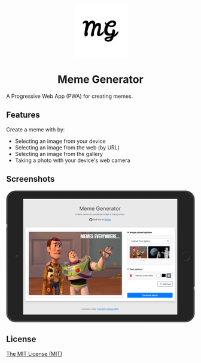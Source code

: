 <p align="center">
  <img src="src/assets/app-icons/favicon-192.png" width="140" height="140" alt="Meme Generator">
</p>

<h1 align="center">Meme Generator</h1>

A Progressive Web App (PWA) for creating memes.

## Features

Create a meme with by:
- Selecting an image from your device
- Selecting an image from the web (by URL)
- Selecting an image from the gallery
- Taking a photo with your device's web camera

## Screenshots

![meme](src/assets/app-icons/screenshots/screenshot.png)

## License

[The MIT License (MIT)](https://georapbox.mit-license.org/@2019)
